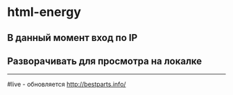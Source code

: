 # html-energy

## В данный момент вход по IP
## Разворачивать для просмотра на локалке

-------------------
#live - обновляется
http://bestparts.info/
